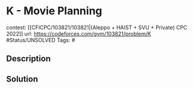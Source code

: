 # K - Movie Planning

contest: [[CFICPC/103821/103821|(Aleppo + HAIST + SVU + Private) CPC 2022]]
url: https://codeforces.com/gym/103821/problem/K
#Status/UNSOLVED
Tags: #

## Description

## Solution


